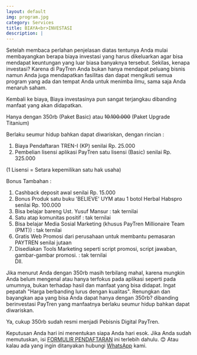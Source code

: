 ```yaml
---
layout: default
img: program.jpg
category: Services
title: BIAYA<br>INVESTASI
description: |
---
```

Setelah membaca perlahan penjelasan diatas tentunya Anda mulai membayangkan berapa biaya investasi yang harus dikeluarkan agar bisa mendapat keuntungan yang luar biasa banyaknya tersebut. Sekilas, kenapa investasi? Karena di PayTren Anda bukan hanya mendapat peluang bisnis namun
Anda juga mendapatkan fasilitas dan dapat mengikuti semua program yang ada dan tempat Anda untuk menimba ilmu, sama saja Anda menaruh saham.

Kembali ke biaya,
Biaya investasinya pun sangat terjangkau dibanding manfaat yang akan didapatkan.

Hanya dengan 350rb (Paket Basic) atau ~~10.100.000~~ (Paket Upgrade Titanium)

Berlaku seumur hidup bahkan dapat diwariskan, dengan rincian : 

1. Biaya Pendaftaran TREN-I (KP) senilai Rp. 25.000
2. Pembelian lisensi aplikasi PayTren satu lisensi (Basic) senilai Rp. 325.000

(1 Lisensi = Setara kepemilikan satu hak usaha)

Bonus Tambahan :

1. Cashback deposit awal senilai Rp. 15.000
2. Bonus Produk satu buku 'BELIEVE' UYM atau 1 botol Herbal Habspro senilai Rp. 100.000 
3. Bisa belajar bareng Ust. Yusuf Mansur : tak ternilai
4. Satu atap komunitas positif : tak ternilai
5. Bisa belajar Media Sosial Marketing (khusus PayTren Millionaire Team (PMT)) : tak ternilai
6. Gratis Web Promosi dari perusahaan untuk membantu pemasaran PAYTREN senilai jutaan
7. Disediakan Tools Marketing seperti script promosi, script jawaban, gambar-gambar promosi. : tak ternilai<br>
Dll.

Jika menurut Anda dengan 350rb masih terbilang mahal, karena mungkin Anda belum mengenal atau hanya terfokus pada aplikasi seperti pada umumnya, bukan terhadap hasil dan manfaat yang bisa didapat. Ingat pepatah "Harga berbanding lurus dengan kualitas".
Renungkan dan bayangkan apa yang bisa Anda dapat hanya dengan 350rb? dibanding berinvestasi PayTren yang manfaatnya berlaku seumur hidup bahkan dapat diwariskan.

Ya, cukup 350rb sudah resmi menjadi Pebisnis Digital PayTren. 

Keputusan Anda hari ini menentukan siapa Anda hari esok.
Jika Anda sudah memutuskan, isi [FORMULIR PENDAFTARAN](https://bit.ly/FormulirDftrPayTren) ini terlebih dahulu. 😊
Atau kalau ada yang ingin ditanyakan hubungi [WhatsApp](https://bit.ly/BimbinganAktivasiPayTren) kami.

